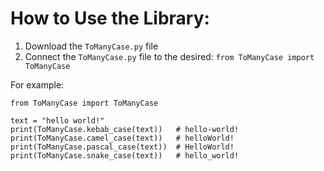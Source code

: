 # How to Use the Library:
1. Download the ``` ToManyCase.py ``` file
2. Connect the ``` ToManyСase.py ``` file to the desired: ``` from ToManyCase import ToManyCase ```

For example:
```
from ToManyCase import ToManyCase

text = "hello world!"
print(ToManyCase.kebab_case(text))   # hello-world!
print(ToManyCase.camel_case(text))   # helloWorld!
print(ToManyCase.pascal_case(text))  # HelloWorld!
print(ToManyCase.snake_case(text))   # hello_world!
```
